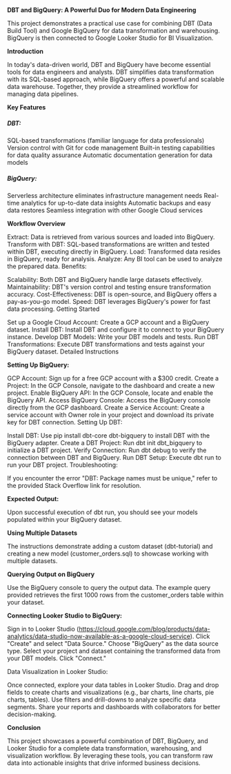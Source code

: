 **DBT and BigQuery: A Powerful Duo for Modern Data Engineering**

This project demonstrates a practical use case for combining DBT (Data Build Tool) and Google BigQuery for data transformation and warehousing.
BigQuery is then connected to Google Looker Studio for BI Visualization.

**Introduction**

In today's data-driven world, DBT and BigQuery have become essential tools for data engineers and analysts. DBT simplifies data transformation with its SQL-based approach, while BigQuery offers a powerful and scalable data warehouse. Together, they provide a streamlined workflow for managing data pipelines.

**Key Features**

##### DBT:

SQL-based transformations (familiar language for data professionals)
Version control with Git for code management
Built-in testing capabilities for data quality assurance
Automatic documentation generation for data models

##### BigQuery:

Serverless architecture eliminates infrastructure management needs
Real-time analytics for up-to-date data insights
Automatic backups and easy data restores
Seamless integration with other Google Cloud services

**Workflow Overview**

Extract: Data is retrieved from various sources and loaded into BigQuery.
Transform with DBT: SQL-based transformations are written and tested within DBT, executing directly in BigQuery.
Load: Transformed data resides in BigQuery, ready for analysis.
Analyze: Any BI tool can be used to analyze the prepared data.
Benefits:

Scalability: Both DBT and BigQuery handle large datasets effectively.
Maintainability: DBT's version control and testing ensure transformation accuracy.
Cost-Effectiveness: DBT is open-source, and BigQuery offers a pay-as-you-go model.
Speed: DBT leverages BigQuery's power for fast data processing.
Getting Started

Set up a Google Cloud Account: Create a GCP account and a BigQuery dataset.
Install DBT: Install DBT and configure it to connect to your BigQuery instance.
Develop DBT Models: Write your DBT models and tests.
Run DBT Transformations: Execute DBT transformations and tests against your BigQuery dataset.
Detailed Instructions

**Setting Up BigQuery:**

GCP Account: Sign up for a free GCP account with a $300 credit.
Create a Project: In the GCP Console, navigate to the dashboard and create a new project.
Enable BigQuery API: In the GCP Console, locate and enable the BigQuery API.
Access BigQuery Console: Access the BigQuery console directly from the GCP dashboard.
Create a Service Account: Create a service account with Owner role in your project and download its private key for DBT connection.
Setting Up DBT:

Install DBT: Use pip install dbt-core dbt-bigquery to install DBT with the BigQuery adapter.
Create a DBT Project: Run dbt init dbt_bigquery to initialize a DBT project.
Verify Connection: Run dbt debug to verify the connection between DBT and BigQuery.
Run DBT Setup: Execute dbt run to run your DBT project.
Troubleshooting:

If you encounter the error "DBT: Package names must be unique," refer to the provided Stack Overflow link for resolution.

**Expected Output:**

Upon successful execution of dbt run, you should see your models populated within your BigQuery dataset.

**Using Multiple Datasets**

The instructions demonstrate adding a custom dataset (dbt-tutorial) and creating a new model (customer_orders.sql) to showcase working with multiple datasets.

**Querying Output on BigQuery**

Use the BigQuery console to query the output data. The example query provided retrieves the first 1000 rows from the customer_orders table within your dataset.

**Connecting Looker Studio to BigQuery:**

Sign in to Looker Studio (https://cloud.google.com/blog/products/data-analytics/data-studio-now-available-as-a-google-cloud-service).
Click "Create" and select "Data Source."
Choose "BigQuery" as the data source type.
Select your project and dataset containing the transformed data from your DBT models.
Click "Connect."

Data Visualization in Looker Studio:

Once connected, explore your data tables in Looker Studio.
Drag and drop fields to create charts and visualizations (e.g., bar charts, line charts, pie charts, tables).
Use filters and drill-downs to analyze specific data segments.
Share your reports and dashboards with collaborators for better decision-making.

**Conclusion**

This project showcases a powerful combination of DBT, BigQuery, and Looker Studio for a complete data transformation, warehousing, and visualization workflow. By leveraging these tools, you can transform raw data into actionable insights that drive informed business decisions.
